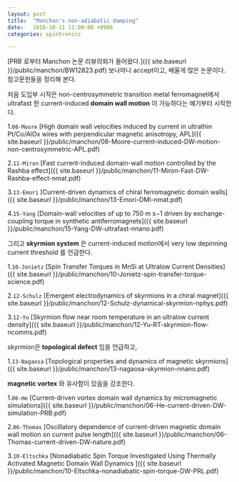 ```yaml
---
layout: post
title:  "Manchon's non-adiabatic damping"
date:   2016-10-11 11:00:00 +0900
categories: spintronics

---
```


[PRB 로부터 Manchon 논문 리뷰의뢰가 들어왔다.]({{ site.baseurl }}/public/manchon/BW12823.pdf)
보나마나 accept이고, 배울게 많은 논문이다.
참고문헌들을 정리해 본다.

처음 도입부 시작은 non-centrosymmetric transition metal ferromagnet에서 ultrafast 한 current-induced  **domain wall motion** 이 가능하다는 얘기부터 시작한다.

1.`08-Moore` [High domain wall velocities induced by current in ultrathin Pt/Co/AlOx wires with
    perpendicular magnetic anisotropy, APL]({{ site.baseurl }}/public/manchon/08-Moore-current-induced-DW-motion-non-centrosymmetric-APL.pdf)

2.`11-Miron` [Fast current-induced domain-wall motion controlled by the Rashba effect]({{ site.baseurl }}/public/manchon/11-Miron-Fast-DW-Rashba-effect-nmat.pdf)

3.`13-Emori` [Current-driven dynamics of chiral ferromagnetic domain walls]({{ site.baseurl }}/public/manchon/13-Emori-DMI-nmat.pdf)

4.`15-Yang` [Domain-wall velocities of up to 750 m s−1 driven by exchange-coupling torque in synthetic antiferromagnets]({{ site.baseurl }}/public/manchon/15-Yang-DW-ultrafast-nnano.pdf)

그리고 **skyrmion system** 은 current-induced motion에서 very low depinning current threshold 를 언급한다.

1.`10-Jonietz` [Spin Transfer Torques in MnSi at Ultralow Current Densities]({{ site.baseurl }}/public/manchon/10-Jonietz-spin-transfer-torque-science.pdf)

2.`12-Schulz` [Emergent electrodynamics of skyrmions in a chiral magnet]({{ site.baseurl }}/public/manchon/12-Schulz-dynamical-skyrmion-nphys.pdf)

3.`12-Yu` [Skyrmion flow near room temperature in an ultralow current density]({{ site.baseurl }}/public/manchon/12-Yu-RT-skyrmion-flow-ncomms.pdf)

skyrmion은 **topological defect** 임을 언급하고,

1.`13-Nagaosa` [Topological properties and dynamics of magnetic skyrmions]({{ site.baseurl }}/public/manchon/13-nagaosa-skyrmion-nnano.pdf)

**magnetic vortex** 와 유사함이 있음을 강조한다.

1.`06-He` [Current-driven vortex domain wall dynamics by micromagnetic simulations]({{ site.baseurl }}/public/manchon/06-He-current-driven-DW-simulation-PRB.pdf)

2.`06-Thomas` [Oscillatory dependence of current-driven magnetic domain wall motion on current pulse length]({{ site.baseurl }}/public/manchon/06-Thomas-current-driven-DW-nature.pdf)

3.`10-Eltschka` [Nonadiabatic Spin Torque Investigated Using Thermally Activated
Magnetic Domain Wall Dynamics
]({{ site.baseurl }}/public/manchon/10-Eltschka-nonadiabatic-spin-torque-DW-PRL.pdf)
